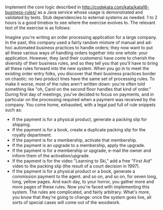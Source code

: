 Implement the core logic described in http://codekata.com/kata/kata16-business-rules/ as a Java service whose usage is demonstrated and validated by tests. Stub dependencies to external systems as needed.
1 to 2 hours is a good timebox to see where the exercise evolves to. The relevant text of the exercise is as follows:
 
Imagine you're writing an order processing application for a large company. In the past, this company
used a fairly random mixture of manual and ad-hoc automated business practices to handle orders; they
now want to put all these various ways of handling orders together into one whole: your application.
However, they (and their customers) have come to cherish the diversity of their business rules, and so
they tell you that you'll have to bring all these rules forward into the new system.
 When you go in to meet the existing order entry folks, you discover that their business practices border on
 chaotic: no two product lines have the same set of processing rules. To make it worse, most of the rules
 aren't written down: you're often told something like "oh, Carol on the second floor handles that kind of
 order."
During first day of meetings, you've decided to focus on payments, and in particular on the processing
required when a payment was received by the company. You come home, exhausted, with a legal pad
full of rule snippets such as:
- If the payment is for a physical product, generate a packing slip for shipping.
- If the payment is for a book, create a duplicate packing slip for the royalty department.
- If the payment is for a membership, activate that membership.
- If the payment is an upgrade to a membership, apply the upgrade.
- If the payment is for a membership or upgrade, e-mail the owner and inform them of the
activation/upgrade.
- If the payment is for the video "Learning to Ski," add a free "First Aid" video to the packing slip (the result
of a court decision in 1997).
- If the payment is for a physical product or a book, generate a commission payment to the agent.
and so on, and so on, for seven long, long, yellow pages.
And each day, to your horror, you gather more and more pages of these rules.
Now you're faced with implementing this system. The rules are complicated, and fairly arbitrary. What's
more, you know that they're going to change: once the system goes live, all sorts of special cases will
come out of the woodwork.